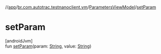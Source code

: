 //[app](../../../index.md)/[br.com.autotrac.testnanoclient.vm](../index.md)/[ParametersViewModel](index.md)/[setParam](set-param.md)

# setParam

[androidJvm]\
fun [setParam](set-param.md)(param: [String](https://kotlinlang.org/api/latest/jvm/stdlib/kotlin/-string/index.html), value: [String](https://kotlinlang.org/api/latest/jvm/stdlib/kotlin/-string/index.html))

